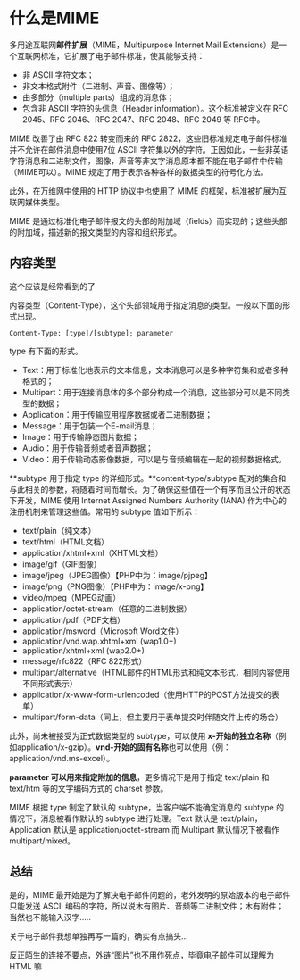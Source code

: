 # 什么是MIME

多用途互联网**邮件扩展**（MIME，Multipurpose Internet Mail Extensions）是一个互联网标准，它扩展了电子邮件标准，使其能够支持：

-   非 ASCII 字符文本；
-   非文本格式附件（二进制、声音、图像等）；
-   由多部分（multiple parts）组成的消息体；
-   包含非 ASCII 字符的头信息（Header information）。这个标准被定义在 RFC 2045、RFC 2046、RFC 2047、RFC 2048、RFC 2049 等 RFC中。

MIME 改善了由 RFC 822 转变而来的 RFC 2822，这些旧标准规定电子邮件标准并不允许在邮件消息中使用7位 ASCII 字符集以外的字符。正因如此，一些非英语字符消息和二进制文件，图像，声音等非文字消息原本都不能在电子邮件中传输（MIME可以）。MIME 规定了用于表示各种各样的数据类型的符号化方法。

此外，在万维网中使用的 HTTP 协议中也使用了 MIME 的框架，标准被扩展为互联网媒体类型。

MIME 是通过标准化电子邮件报文的头部的附加域（fields）而实现的；这些头部的附加域，描述新的报文类型的内容和组织形式。

## 内容类型

这个应该是经常看到的了

内容类型（Content-Type），这个头部领域用于指定消息的类型。一般以下面的形式出现。

```
Content-Type: [type]/[subtype]; parameter

```

type 有下面的形式。

-   Text：用于标准化地表示的文本信息，文本消息可以是多种字符集和或者多种格式的；
-   Multipart：用于连接消息体的多个部分构成一个消息，这些部分可以是不同类型的数据；
-   Application：用于传输应用程序数据或者二进制数据；
-   Message：用于包装一个E-mail消息；
-   Image：用于传输静态图片数据；
-   Audio：用于传输音频或者音声数据；
-   Video：用于传输动态影像数据，可以是与音频编辑在一起的视频数据格式。

**subtype 用于指定 type 的详细形式。**content-type/subtype 配对的集合和与此相关的参数，将随着时间而增长。为了确保这些值在一个有序而且公开的状态下开发，MIME 使用 Internet Assigned Numbers Authority (IANA) 作为中心的注册机制来管理这些值。常用的 subtype 值如下所示：

-   text/plain（纯文本）
-   text/html（HTML文档）
-   application/xhtml+xml（XHTML文档）
-   image/gif（GIF图像）
-   image/jpeg（JPEG图像）【PHP中为：image/pjpeg】
-   image/png（PNG图像）【PHP中为：image/x-png】
-   video/mpeg（MPEG动画）
-   application/octet-stream（任意的二进制数据）
-   application/pdf（PDF文档）
-   application/msword（Microsoft Word文件）
-   application/vnd.wap.xhtml+xml (wap1.0+)
-   application/xhtml+xml (wap2.0+)
-   message/rfc822（RFC 822形式）
-   multipart/alternative（HTML邮件的HTML形式和纯文本形式，相同内容使用不同形式表示）
-   application/x-www-form-urlencoded（使用HTTP的POST方法提交的表单）
-   multipart/form-data（同上，但主要用于表单提交时伴随文件上传的场合）

此外，尚未被接受为正式数据类型的 subtype，可以使用 **x-开始的独立名称**（例如application/x-gzip）。**vnd-开始的固有名称**也可以使用（例：application/vnd.ms-excel）。

**parameter 可以用来指定附加的信息**，更多情况下是用于指定 text/plain 和 text/htm 等的文字编码方式的 charset 参数。

MIME 根据 type 制定了默认的 subtype，当客户端不能确定消息的 subtype 的情况下，消息被看作默认的 subtype 进行处理。Text 默认是 text/plain，Application 默认是 application/octet-stream 而 Multipart 默认情况下被看作 multipart/mixed。

## 总结

是的，MIME 最开始是为了解决电子邮件问题的，老外发明的原始版本的电子邮件只能发送 ASCII 编码的字符，所以说木有图片、音频等二进制文件；木有附件；当然也不能输入汉字.....

关于电子邮件我想单独再写一篇的，确实有点搞头...

反正陌生的连接不要点，外链“图片”也不用作死点，毕竟电子邮件可以理解为 HTML 嘛
